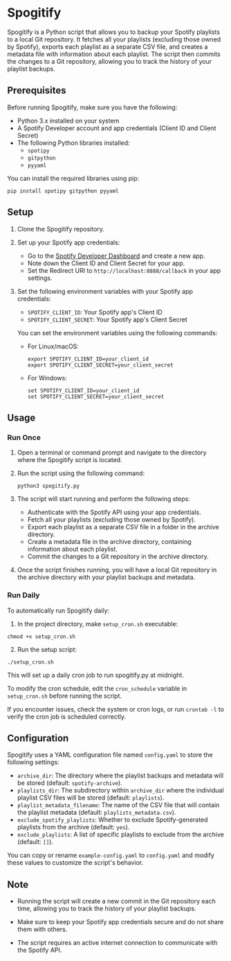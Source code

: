 # Spogitify

Spogitify is a Python script that allows you to backup your Spotify playlists to a local Git repository. It fetches all your playlists (excluding those owned by Spotify), exports each playlist as a separate CSV file, and creates a metadata file with information about each playlist. The script then commits the changes to a Git repository, allowing you to track the history of your playlist backups.

## Prerequisites

Before running Spogitify, make sure you have the following:

- Python 3.x installed on your system
- A Spotify Developer account and app credentials (Client ID and Client Secret)
- The following Python libraries installed:
  - `spotipy`
  - `gitpython`
  - `pyyaml`

You can install the required libraries using pip:

```
pip install spotipy gitpython pyyaml
```

## Setup

1. Clone the Spogitify repository.

2. Set up your Spotify app credentials:
   - Go to the [Spotify Developer Dashboard](https://developer.spotify.com/dashboard/) and create a new app.
   - Note down the Client ID and Client Secret for your app.
   - Set the Redirect URI to `http://localhost:8888/callback` in your app settings.

3. Set the following environment variables with your Spotify app credentials:
   - `SPOTIFY_CLIENT_ID`: Your Spotify app's Client ID
   - `SPOTIFY_CLIENT_SECRET`: Your Spotify app's Client Secret

   You can set the environment variables using the following commands:

   - For Linux/macOS:
     ```
     export SPOTIFY_CLIENT_ID=your_client_id
     export SPOTIFY_CLIENT_SECRET=your_client_secret
     ```

   - For Windows:
     ```
     set SPOTIFY_CLIENT_ID=your_client_id
     set SPOTIFY_CLIENT_SECRET=your_client_secret
     ```

## Usage

### Run Once
1. Open a terminal or command prompt and navigate to the directory where the Spogitify script is located.

2. Run the script using the following command:
   ```
   python3 spogitify.py
   ```

3. The script will start running and perform the following steps:
   - Authenticate with the Spotify API using your app credentials.
   - Fetch all your playlists (excluding those owned by Spotify).
   - Export each playlist as a separate CSV file in a folder in the archive directory.
   - Create a metadata file in the archive directory, containing information about each playlist.
   - Commit the changes to a Git repository in the archive directory.

4. Once the script finishes running, you will have a local Git repository in the archive directory with your playlist backups and metadata.

### Run Daily

To automatically run Spogitify daily:

1. In the project directory, make `setup_cron.sh` executable:
```
chmod +x setup_cron.sh
```

2. Run the setup script:
```
./setup_cron.sh
```

This will set up a daily cron job to run spogitify.py at midnight.

To modify the cron schedule, edit the `cron_schedule` variable in `setup_cron.sh` before running the script.

If you encounter issues, check the system or cron logs, or run `crontab -l` to verify the cron job is scheduled correctly.

## Configuration

Spogitify uses a YAML configuration file named `config.yaml` to store the following settings:

- `archive_dir`: The directory where the playlist backups and metadata will be stored (default: `spotify-archive`).
- `playlists_dir`: The subdirectory within `archive_dir` where the individual playlist CSV files will be stored (default: `playlists`).
- `playlist_metadata_filename`: The name of the CSV file that will contain the playlist metadata (default: `playlists_metadata.csv`).
- `exclude_spotify_playlists`: Whether to exclude Spotify-generated playlists from the archive (default: `yes`).
- `exclude_playlists`: A list of specific playlists to exclude from the archive (default: `[]`).

You can copy or rename `example-config.yaml` to `config.yaml` and modify these values to customize the script's behavior.

## Note

- Running the script will create a new commit in the Git repository each time, allowing you to track the history of your playlist backups.

- Make sure to keep your Spotify app credentials secure and do not share them with others.

- The script requires an active internet connection to communicate with the Spotify API.
